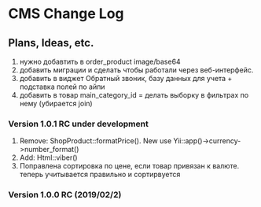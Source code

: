 # CMS Change Log

## Plans, Ideas, etc.
1. нужно добавтить в order_product image/base64
2. добавить миграции и сделать чтобы работали через веб-интерфейс.
3. добавить в виджет Обратный звоник, базу данных для учета + подставка полей по айпи
4. добавить в товар main_category_id = делать выборку в фильтрах по нему (убирается join)

### Version 1.0.1 RC under development
1. Remove: ShopProduct::formatPrice(). New use Yii::app()->currency->number_format()
2. Add: Html::viber()
3. Поправлена сортировка по цене, если товар привязан к валюте. теперь учитывается правильно и сортирвуется

### Version 1.0.0 RC (2019/02/2)